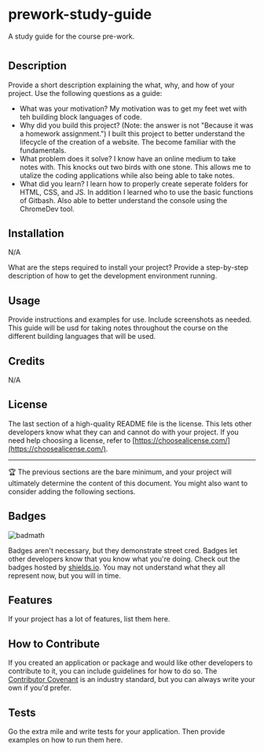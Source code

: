 # prework-study-guide

A study guide for the course pre-work.

# <The Beginning of alot>

## Description

Provide a short description explaining the what, why, and how of your project. Use the following questions as a guide:

- What was your motivation?
  My motivation was to get my feet wet with teh building block languages of code.
- Why did you build this project? (Note: the answer is not "Because it was a homework assignment.")
  I built this project to better understand the lifecycle of the creation of a website. The become familiar with the fundamentals.
- What problem does it solve?
  I know have an online medium to take notes with. This knocks out two birds with one stone. This allows me to utalize the coding applications while also being able to take notes.
- What did you learn?
  I learn how to properly create seperate folders for HTML, CSS, and JS. In addition I learned who to use the basic functions of Gitbash. Also able to better understand the console using the ChromeDev tool.

## Installation

N/A

What are the steps required to install your project? Provide a step-by-step description of how to get the development environment running.

## Usage

Provide instructions and examples for use. Include screenshots as needed.
This guide will be usd for taking notes throughout the course on the different building languages that will be used.

## Credits

N/A

## License

The last section of a high-quality README file is the license. This lets other developers know what they can and cannot do with your project. If you need help choosing a license, refer to [https://choosealicense.com/](https://choosealicense.com/).

---

🏆 The previous sections are the bare minimum, and your project will ultimately determine the content of this document. You might also want to consider adding the following sections.

## Badges

![badmath](https://img.shields.io/github/languages/top/nielsenjared/badmath)

Badges aren't necessary, but they demonstrate street cred. Badges let other developers know that you know what you're doing. Check out the badges hosted by [shields.io](https://shields.io/). You may not understand what they all represent now, but you will in time.

## Features

If your project has a lot of features, list them here.

## How to Contribute

If you created an application or package and would like other developers to contribute to it, you can include guidelines for how to do so. The [Contributor Covenant](https://www.contributor-covenant.org/) is an industry standard, but you can always write your own if you'd prefer.

## Tests

Go the extra mile and write tests for your application. Then provide examples on how to run them here.
